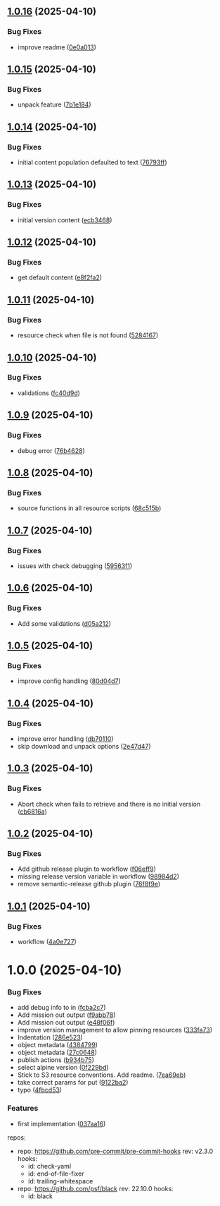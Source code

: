 ## [1.0.16](https://github.com/juanlugm/concourse-gcs-resource/compare/v1.0.15...v1.0.16) (2025-04-10)


### Bug Fixes

* improve readme ([0e0a013](https://github.com/juanlugm/concourse-gcs-resource/commit/0e0a01353b021ec298648af6bc7e83224a12eb4e))

## [1.0.15](https://github.com/juanlugm/concourse-gcs-resource/compare/v1.0.14...v1.0.15) (2025-04-10)


### Bug Fixes

* unpack feature ([7b1e184](https://github.com/juanlugm/concourse-gcs-resource/commit/7b1e1844a8ec8aa15622acfcf49bda3bcb29065f))

## [1.0.14](https://github.com/juanlugm/concourse-gcs-resource/compare/v1.0.13...v1.0.14) (2025-04-10)


### Bug Fixes

* initial content population defaulted to text ([76793ff](https://github.com/juanlugm/concourse-gcs-resource/commit/76793ff585bd1993ecbd7bd0c5a5f0ac3e277c77))

## [1.0.13](https://github.com/juanlugm/concourse-gcs-resource/compare/v1.0.12...v1.0.13) (2025-04-10)


### Bug Fixes

* initial version content ([ecb3468](https://github.com/juanlugm/concourse-gcs-resource/commit/ecb346882b912d96b72872109de9dc3d56e4ab2a))

## [1.0.12](https://github.com/juanlugm/concourse-gcs-resource/compare/v1.0.11...v1.0.12) (2025-04-10)


### Bug Fixes

* get default content ([e8f2fa2](https://github.com/juanlugm/concourse-gcs-resource/commit/e8f2fa2096758d0594a492d9fd04c6f36a62d5bb))

## [1.0.11](https://github.com/juanlugm/concourse-gcs-resource/compare/v1.0.10...v1.0.11) (2025-04-10)


### Bug Fixes

* resource check when file is not found ([5284167](https://github.com/juanlugm/concourse-gcs-resource/commit/52841671cc4478fb28ce5f0c17b1f916f3ac49d3))

## [1.0.10](https://github.com/juanlugm/concourse-gcs-resource/compare/v1.0.9...v1.0.10) (2025-04-10)


### Bug Fixes

* validations ([fc40d9d](https://github.com/juanlugm/concourse-gcs-resource/commit/fc40d9d87d08fa5348a3010d222f2615711e3e8f))

## [1.0.9](https://github.com/juanlugm/concourse-gcs-resource/compare/v1.0.8...v1.0.9) (2025-04-10)


### Bug Fixes

* debug error ([76b4628](https://github.com/juanlugm/concourse-gcs-resource/commit/76b46286ce2586897c2e383bd555950b897fe168))

## [1.0.8](https://github.com/juanlugm/concourse-gcs-resource/compare/v1.0.7...v1.0.8) (2025-04-10)


### Bug Fixes

* source functions in all resource scripts ([68c515b](https://github.com/juanlugm/concourse-gcs-resource/commit/68c515b6a9c9e3a9c2a6e91d2032ea1c4eec214f))

## [1.0.7](https://github.com/juanlugm/concourse-gcs-resource/compare/v1.0.6...v1.0.7) (2025-04-10)


### Bug Fixes

* issues with check debugging ([59563f1](https://github.com/juanlugm/concourse-gcs-resource/commit/59563f1e6f321482cafcc279d58e70bddfdadf79))

## [1.0.6](https://github.com/juanlugm/concourse-gcs-resource/compare/v1.0.5...v1.0.6) (2025-04-10)


### Bug Fixes

* Add some validations ([d05a212](https://github.com/juanlugm/concourse-gcs-resource/commit/d05a2126d43b86762e9d0aa1313bdc1e3905af8a))

## [1.0.5](https://github.com/juanlugm/concourse-gcs-resource/compare/v1.0.4...v1.0.5) (2025-04-10)


### Bug Fixes

* improve config handling ([80d04d7](https://github.com/juanlugm/concourse-gcs-resource/commit/80d04d73844f8a3415773e1f896756df8891f932))

## [1.0.4](https://github.com/juanlugm/concourse-gcs-resource/compare/v1.0.3...v1.0.4) (2025-04-10)


### Bug Fixes

* improve error handling ([db70110](https://github.com/juanlugm/concourse-gcs-resource/commit/db70110ae64917679d62764df886b242288f8f43))
* skip download and unpack options ([2e47d47](https://github.com/juanlugm/concourse-gcs-resource/commit/2e47d47135cef910bc024a0f35fd43850e4c7b4c))

## [1.0.3](https://github.com/juanlugm/concourse-gcs-resource/compare/v1.0.2...v1.0.3) (2025-04-10)


### Bug Fixes

* Abort check when fails to retrieve and there is no initial version ([cb6816a](https://github.com/juanlugm/concourse-gcs-resource/commit/cb6816ac4fb282ba3120521623e593e18ce98c30))

## [1.0.2](https://github.com/juanlugm/concourse-gcs-resource/compare/v1.0.1...v1.0.2) (2025-04-10)


### Bug Fixes

* Add github release plugin to workflow ([f06eff9](https://github.com/juanlugm/concourse-gcs-resource/commit/f06eff966b58ae3632fd22d1320583e5c26fe356))
* missing release version variable in workflow ([98984d2](https://github.com/juanlugm/concourse-gcs-resource/commit/98984d29121231b64afc4514bbca0a43d1004a5f))
* remove semantic-release github plugin ([76f8f9e](https://github.com/juanlugm/concourse-gcs-resource/commit/76f8f9e66828fadb2ccc77a175b08945f41830c3))

## [1.0.1](https://github.com/juanlugm/concourse-gcs-resource/compare/v1.0.0...v1.0.1) (2025-04-10)


### Bug Fixes

* workflow ([4a0e727](https://github.com/juanlugm/concourse-gcs-resource/commit/4a0e7279d6d8a3fe831c3d21e829880acce75f16))

# 1.0.0 (2025-04-10)


### Bug Fixes

* add debug info to in ([fcba2c7](https://github.com/juanlugm/concourse-gcs-resource/commit/fcba2c76e54c5266a84c04a2ce62bb87f0e67cce))
* Add mission out output ([f9abb78](https://github.com/juanlugm/concourse-gcs-resource/commit/f9abb788450b7714989a566d73bc474c130730c2))
* Add mission out output ([e48f06f](https://github.com/juanlugm/concourse-gcs-resource/commit/e48f06f75a8910a5d94294e586a07dc230bfff81))
* improve version management to allow pinning resources ([333fa73](https://github.com/juanlugm/concourse-gcs-resource/commit/333fa73237746c1f7fc4f45a7936dca7ee103d50))
* Indentation ([286e523](https://github.com/juanlugm/concourse-gcs-resource/commit/286e5234bc1decd4408772f46ae8e6f62abf3cd3))
* object metadata ([4384799](https://github.com/juanlugm/concourse-gcs-resource/commit/4384799f96599c6f8c92b2ea69d045d4ca845066))
* object metadata ([27c0648](https://github.com/juanlugm/concourse-gcs-resource/commit/27c0648c5e2835ca0e8a6645d34f19f58cbcdf4f))
* publish actions ([b934b75](https://github.com/juanlugm/concourse-gcs-resource/commit/b934b75d9ef56e7b3ae0267550366835e5355220))
* select alpine version ([0f229bd](https://github.com/juanlugm/concourse-gcs-resource/commit/0f229bd53dfb9a6f96bc98fe20dd1ced8c88a336))
* Stick to S3 resource conventions. Add readme. ([7ea69eb](https://github.com/juanlugm/concourse-gcs-resource/commit/7ea69eb1bd8775ca52ff6fe8732f579c01d09855))
* take correct params for put ([9122ba2](https://github.com/juanlugm/concourse-gcs-resource/commit/9122ba2a84a7a42b6910b1f3f0e2ef342746eb56))
* typo ([4fbcd53](https://github.com/juanlugm/concourse-gcs-resource/commit/4fbcd534429f3b6b768b2ab1fe820ba0e30c93e7))


### Features

* first implementation ([037aa16](https://github.com/juanlugm/concourse-gcs-resource/commit/037aa16263f1de2dd873164008a332c5655c5f97))

repos:
-   repo: https://github.com/pre-commit/pre-commit-hooks
    rev: v2.3.0
    hooks:
    -   id: check-yaml
    -   id: end-of-file-fixer
    -   id: trailing-whitespace
-   repo: https://github.com/psf/black
    rev: 22.10.0
    hooks:
    -   id: black
